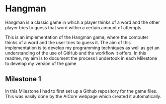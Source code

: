 # Hangman
Hangman is a classic game in which a player thinks of a word and the other player tries to guess that word within a certain amount of attempts.

This is an implementation of the Hangman game, where the computer thinks of a word and the user tries to guess it. 
The aim of this implementation is to develop my programming techniques as well as get an understanding of the use of GitHub and the workflow it offers.
In this readme, my aim is to document the process I undertook in each Milestone to develop my version of the game

## Milestone 1
In this Milestone I had to first set up a Github repository for the game files. This was easily done by the AiCore webpage which created it automatically.

##
